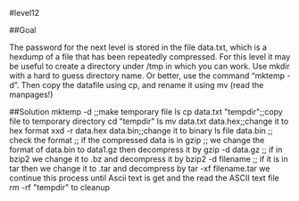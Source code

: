 #level12

##Goal

The password for the next level is stored in the file data.txt, which is a hexdump of a file that has been repeatedly compressed. For this level it may be useful to create a directory under /tmp in which you can work. Use mkdir with a hard to guess directory name. Or better, use the command “mktemp -d”. Then copy the datafile using cp, and rename it using mv (read the manpages!)

##Solution
mktemp -d ;;make temporary file
ls
cp data.txt "tempdir";;copy file to temporary directory
cd "tempdir"
ls
mv data.txt data.hex;;change it to hex format
xxd -r data.hex data.bin;;change it to binary
ls
file data.bin ;; check the format
;; if the compressed data is in gzip 
;; we change the format of data.bin to data1.gz then decompress it by gzip -d data.gz
;; if in bzip2 we change it to .bz and decompress it by bzip2 -d filename
;; if it is in tar then we change it to .tar and decompress by tar -xf filename.tar we continue this process until Ascii text is get and the read the ASCII text file 
rm -rf "tempdir" to cleanup